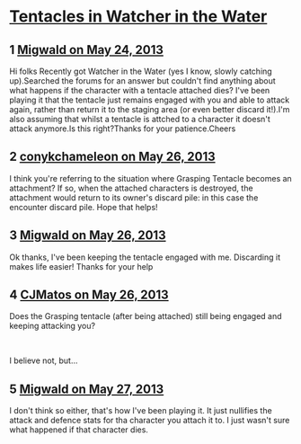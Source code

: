 # [Tentacles in Watcher in the Water](https://community.fantasyflightgames.com/topic/84291-tentacles-in-watcher-in-the-water/)

## 1 [Migwald on May 24, 2013](https://community.fantasyflightgames.com/topic/84291-tentacles-in-watcher-in-the-water/?do=findComment&comment=798585)

Hi folks Recently got Watcher in the Water (yes I know, slowly catching up).Searched the forums for an answer but couldn't find anything about what happens if the character with a tentacle attached dies? I've been playing it that the tentacle just remains engaged with you and able to attack again, rather than return it to the staging area (or even better discard it!).I'm also assuming that whilst a tentacle is attched to a character it doesn't attack anymore.Is this right?Thanks for your patience.Cheers

## 2 [conykchameleon on May 26, 2013](https://community.fantasyflightgames.com/topic/84291-tentacles-in-watcher-in-the-water/?do=findComment&comment=799065)

I think you're referring to the situation where Grasping Tentacle becomes an attachment? If so, when the attached characters is destroyed, the attachment would return to its owner's discard pile: in this case the encounter discard pile. Hope that helps!

## 3 [Migwald on May 26, 2013](https://community.fantasyflightgames.com/topic/84291-tentacles-in-watcher-in-the-water/?do=findComment&comment=799230)

Ok thanks, I've been keeping the tentacle engaged with me. Discarding it makes life easier! Thanks for your help

## 4 [CJMatos on May 26, 2013](https://community.fantasyflightgames.com/topic/84291-tentacles-in-watcher-in-the-water/?do=findComment&comment=799272)

Does the Grasping tentacle (after being attached) still being engaged and keeping attacking you?

 

I believe not, but…

## 5 [Migwald on May 27, 2013](https://community.fantasyflightgames.com/topic/84291-tentacles-in-watcher-in-the-water/?do=findComment&comment=799442)

I don't think so either, that's how I've been playing it. It just nullifies the attack and defence stats for tha character you attach it to. I just wasn't sure what happened if that character dies. 

